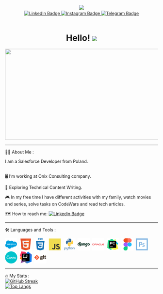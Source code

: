<div id="header" align="center">
  <img src="https://media.giphy.com/media/5eLDrEaRGHegx2FeF2/giphy.gif" width="100"/>
</div>
<div id="badges" align="center">
  <a href="https://www.linkedin.com/in/volynsky-vladislav/">
    <img src="https://img.shields.io/badge/LinkedIn-blue?style=for-the-badge&logo=linkedin&logoColor=white" alt="LinkedIn Badge"/>
  </a>
  <a href="https://www.instagram.com/volynsky.vlad/">
    <img src="https://img.shields.io/badge/Instagram-blueviolet?style=for-the-badge&logo=instagram&logoColor=orange" alt="Instagram Badge"/>
  </a>
  <a href="https://t.me/vlad_volynsky">
    <img src="https://img.shields.io/badge/Telegram-blue?style=for-the-badge&logo=Telegram&logoColor=white" alt="Telegram Badge"/>
  </a>
</div>
<div align="center">
  <img src="https://komarev.com/ghpvc/?username=Vladislav-Volynskii&style=flat-square&color=blue" alt=""/>
  <h1>
  Hello!
    <img src="https://media.giphy.com/media/hvRJCLFzcasrR4ia7z/giphy.gif" width="50"/>
</h1>
</div>
<div align="center">
  <img src="https://media.giphy.com/media/Y4ak9Ki2GZCbJxAnJD/giphy.gif" width="550" height="300"/>
</div>

---

:man_technologist: About Me : <br>
<div>
I am a Salesforce Developer from Poland.
  </div> <br>
  
:desktop_computer: I’m working at Onix Consulting company.

:iphone: Exploring Technical Content Writing.

:video_game: In my free time I have different activities with my family, watch movies and series, solve tasks on CodeWars and read tech articles.

:world_map: How to reach me: [![Linkedin Badge](https://img.shields.io/badge/-Vladislav-blue?style=flat&logo=Linkedin&logoColor=white)](https://www.linkedin.com/in/volynsky-vladislav/)

---

:hammer_and_wrench: Languages and Tools :

<div>
  <img src="https://github.com/devicons/devicon/blob/master/icons/salesforce/salesforce-original.svg" title="Salesforce" alt="Salesforce" width="40" height="40"/>&nbsp;
  <img src="https://github.com/devicons/devicon/blob/master/icons/html5/html5-original.svg" title="HTML5" alt="HTML" width="40" height="40"/>&nbsp;
  <img src="https://github.com/devicons/devicon/blob/master/icons/css3/css3-plain-wordmark.svg"  title="CSS3" alt="CSS" width="40" height="40"/>&nbsp;
  <img src="https://github.com/devicons/devicon/blob/master/icons/javascript/javascript-original.svg"  title="JavaScript" alt="JavaScript" width="40" height="40"/>&nbsp;
  <img src="https://github.com/devicons/devicon/blob/master/icons/python/python-original-wordmark.svg" title="Python" alt="Python" width="40" height="40"/>&nbsp;
  <img src="https://github.com/devicons/devicon/blob/master/icons/django/django-plain-wordmark.svg" title="Django" alt="Django" width="40" height="40"/>&nbsp;
  <img src="https://github.com/devicons/devicon/blob/master/icons/oracle/oracle-original.svg" title="Oracle" alt="Oracle" width="40" height="40"/>&nbsp;
  <img src="https://github.com/devicons/devicon/blob/master/icons/pycharm/pycharm-original.svg" title="PyCharm" alt="PyCharm" width="40" height="40"/>&nbsp;
  <img src="https://github.com/devicons/devicon/blob/master/icons/figma/figma-original.svg" title="Figma"  alt="Figma" width="40" height="40"/>&nbsp;
  <img src="https://github.com/devicons/devicon/blob/master/icons/photoshop/photoshop-line.svg" title="Photoshop"  alt="Photoshop" width="40" height="40"/>&nbsp;
  <img src="https://github.com/devicons/devicon/blob/master/icons/canva/canva-original.svg" title="Canva" alt="Canva" width="40" height="40"/>&nbsp;
  <img src="https://github.com/devicons/devicon/blob/master/icons/intellij/intellij-original.svg" title="Intellij" alt="Intellij" width="40" height="40"/>&nbsp;
  <img src="https://github.com/devicons/devicon/blob/master/icons/git/git-original-wordmark.svg" title="Git" **alt="Git" width="40" height="40"/>&nbsp;
</div>

---

:fire: My Stats :
<br>
[![GitHub Streak](http://github-readme-streak-stats.herokuapp.com?user=Vladislav-Volynskii&hide_border=true&date_format=j%20M%5B%20Y%5D)](https://git.io/streak-stats)
<br>
[![Top Langs](https://github-readme-stats.vercel.app/api/top-langs/?username=Vladislav-Volynskii&hide_border=true&layout=compact&theme=vision-flag-india)](https://github.com/anuraghazra/github-readme-stats)

